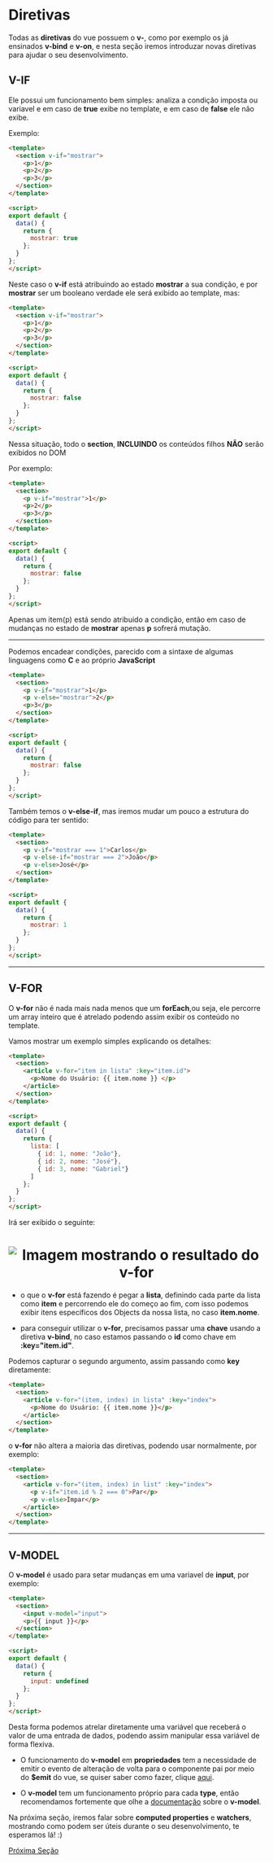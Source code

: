 # Diretivas

Todas as **diretivas** do vue possuem o **v-**, como por exemplo os já ensinados **v-bind** e **v-on**, e nesta seção iremos introduzar novas diretivas para ajudar o seu desenvolvimento.

## V-IF

Ele possui um funcionamento bem simples: analiza a condição imposta ou variavel e em caso de **true** exibe no template, e em caso de **false** ele não exibe.

Exemplo:

```html
<template>
  <section v-if="mostrar">
    <p>1</p>
    <p>2</p>
    <p>3</p>
  </section>
</template>

<script>
export default {
  data() {
    return {
      mostrar: true
    };
  }
};
</script>
```

Neste caso o **v-if** está atribuindo ao estado **mostrar** a sua condição, e por **mostrar** ser um booleano verdade ele será exibido ao template, mas:

```html
<template>
  <section v-if="mostrar">
    <p>1</p>
    <p>2</p>
    <p>3</p>
  </section>
</template>

<script>
export default {
  data() {
    return {
      mostrar: false
    };
  }
};
</script>
```

Nessa situação, todo o **section**, **INCLUINDO** os conteúdos filhos **NÃO** serão exibidos no DOM

Por exemplo:

```html
<template>
  <section>
    <p v-if="mostrar">1</p>
    <p>2</p>
    <p>3</p>
  </section>
</template>

<script>
export default {
  data() {
    return {
      mostrar: false
    };
  }
};
</script>
```

Apenas um item(p) está sendo atribuido a condição, então em caso de mudanças no estado de **mostrar** apenas **p** sofrerá mutação.

---

Podemos encadear condições, parecido com a sintaxe de algumas linguagens como **C** e ao próprio **JavaScript**

```html
<template>
  <section>
    <p v-if="mostrar">1</p>
    <p v-else="mostrar">2</p>
    <p>3</p>
  </section>
</template>

<script>
export default {
  data() {
    return {
      mostrar: false
    };
  }
};
</script>
```

Também temos o **v-else-if**, mas iremos mudar um pouco a estrutura do código para ter sentido:

```html
<template>
  <section>
    <p v-if="mostrar === 1">Carlos</p>
    <p v-else-if="mostrar === 2">João</p>
    <p v-else>José</p>
  </section>
</template>

<script>
export default {
  data() {
    return {
      mostrar: 1
    };
  }
};
</script>
```

---

## V-FOR

O **v-for** não é nada mais nada menos que um **forEach**,ou seja, ele percorre um array inteiro que é atrelado podendo assim exibir os conteúdo no template.

Vamos mostrar um exemplo simples explicando os detalhes:

```html
<template>
  <section>
    <article v-for="item in lista" :key="item.id">
      <p>Nome do Usuário: {{ item.nome }} </p>
    </article>
  </section>
</template>

<script>
export default {
  data() {
    return {
      lista: [
        { id: 1, nome: "João"},
        { id: 2, nome: "José"},
        { id: 3, nome: "Gabriel"}
      ]
    };
  }
};
</script>
```

Irá ser exibido o seguinte:

<h1 align="center">
  <img src="../../../assets/Conceitos/Diretivas/vfor1.png" alt="Imagem mostrando o resultado do v-for">
</h1>

* o que o **v-for** está fazendo é pegar a **lista**, definindo cada parte da lista como **item** e percorrendo ele do começo ao fim, com isso podemos exibir itens específicos dos Objects da nossa lista, no caso **item.nome**.

* para conseguir utilizar o **v-for**, precisamos passar uma **chave** usando a diretiva **v-bind**, no caso estamos passando o **id** como chave em **:key="item.id"**.

Podemos capturar o segundo argumento, assim passando como **key** diretamente:

```html
<template>
  <section>
    <article v-for="(item, index) in lista" :key="index">
      <p>Nome do Usuário: {{ item.nome }}</p>
    </article>
  </section>
</template>
```

o **v-for** não altera a maioria das diretivas, podendo usar normalmente, por exemplo:

```html
<template>
  <section>
    <article v-for="(item, index) in list" :key="index">
      <p v-if="item.id % 2 === 0">Par</p>
      <p v-else>Ímpar</p>
    </article>
  </section>
</template>
```

---

## V-MODEL

O **v-model** é usado para setar mudanças em uma variavel de **input**, por exemplo:

```html
<template>
  <section>
    <input v-model="input">
    <p>{{ input }}</p>
  </section>
</template>

<script>
export default {
  data() {
    return {
      input: undefined
    };
  }
};
</script>
```

Desta forma podemos atrelar diretamente uma variável que receberá o valor de uma entrada de dados, podendo assim manipular essa variável de forma flexiva.

* O funcionamento do **v-model** em **propriedades** tem a necessidade de emitir o evento de alteração de volta para o componente pai por meio do **$emit** do vue, se quiser saber como fazer, clique [aqui](https://blog.oddeven.ch/blog/how-to-make-reusable-form-input-element-in-vue-js-2-6-and-vue-js-3-0/).

* O **v-model** tem um funcionamento próprio para cada **type**, então recomendamos fortemente que olhe a [documentação](https://br.vuejs.org/v2/guide/forms.html) sobre o **v-model**.

Na próxima seção, iremos falar sobre **computed properties** e **watchers**, mostrando como podem ser úteis durante o seu desenvolvimento, te esperamos lá! :)

[Próxima Seção](./3-Computed%20e%20Watch.md)